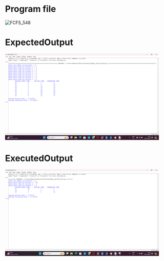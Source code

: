 # Program file

![FCFS_548](FCFS_548)

# ExpectedOutput

![ExpectedOutput](ExpectedOutput.png)

# ExecutedOutput

![ExecutedOutput](ExecutedOutput.png)

